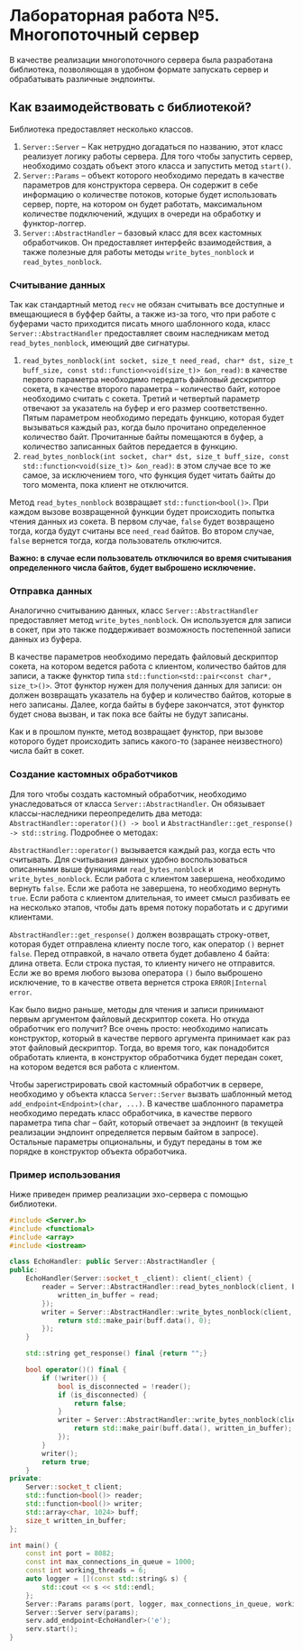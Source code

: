 # Лабораторная работа №5. Многопоточный сервер

В качестве реализации многопоточного сервера была разработана библиотека, позволяющая в удобном формате запускать сервер и обрабатывать различные эндпоинты.

## Как взаимодействовать с библиотекой?
Библиотека предоставляет несколько классов.
1. `Server::Server` – Как нетрудно догадаться по названию, этот класс реализует логику работы сервера. Для того чтобы запустить сервер, необходимо создать объект этого класса и запустить метод `start()`. 
2. `Server::Params` – объект которого необходимо передать в качестве параметров для конструктора сервера. Он содержит в себе информацию о количестве потоков, которые будет использовать сервер, порте, на котором он будет работать, максимальном количестве подключений, ждущих в очереди на обработку и функтор-логгер.
3. `Server::AbstractHandler` – базовый класс для всех кастомных обработчиков. Он предоставляет интерфейс взаимодействия, а также полезные для работы методы `write_bytes_nonblock` и `read_bytes_nonblock`.

### Считывание данных
Так как стандартный метод `recv` не обязан считывать все доступные и вмещающиеся в буффер байты, а также из-за того, что при работе с буферами часто приходится писать много шаблонного кода, класс `Server::AbstractHandler` предоставляет своим наследникам метод `read_bytes_nonblock`, имеющий две сигнатуры.
1. `read_bytes_nonblock(int socket, size_t need_read, char* dst, size_t buff_size, const std::function<void(size_t)> &on_read)`: в качестве первого параметра необходимо передать файловый дескриптор сокета, в качестве второго параметра – количество байт, которое необходимо считать с сокета. Третий и четвертый параметр отвечают за указатель на буфер и его размер соответственно. 
Пятым параметром необходимо передать функцию, которая будет вызываться каждый раз, когда было прочитано определенное количество байт. Прочитанные байты помещаются в буфер, а количество записанных байтов передается в функцию.
2. `read_bytes_nonblock(int socket, char* dst, size_t buff_size, const std::function<void(size_t)> &on_read)`: в этом случае все то же самое, за исключением того, что функция будет читать байты до того момента, пока клиент не отключится.

Метод `read_bytes_nonblock` возвращает `std::function<bool()>`. При каждом вызове возвращенной функции будет происходить попытка чтения данных из сокета. В первом случае, `false` будет возвращено тогда, когда будут считаны все `need_read` байтов. Во втором случае, `false` вернется тогда, когда пользователь отключится.
   
**Важно: в случае если пользователь отключился во время считывания определенного числа байтов, будет выброшено исключение.**

### Отправка данных
Аналогично считыванию данных, класс `Server::AbstractHandler` предоставляет метод `write_bytes_nonblock`. Он используется для записи в сокет, при это также поддерживает возможность постепенной записи данных из буфера.

В качестве параметров необходимо передать файловый дескриптор сокета, на котором ведется работа с клиентом, количество байтов для записи, а также функтор типа `std::function<std::pair<const char*, size_t>()>`. Этот функтор нужен для получения данных для записи: он должен возвращать указатель на буфер и количество байтов, которые в него записаны. Далее, когда байты в буфере закончатся, этот функтор будет снова вызван, и так пока все байты не будут записаны.

Как и в прошлом пункте, метод возвращает функтор, при вызове которого будет происходить запись какого-то (заранее неизвестного) числа байт в сокет. 

### Создание кастомных обработчиков
Для того чтобы создать кастомный обработчик, необходимо унаследоваться от класса `Server::AbstractHandler`. Он обязывает классы-наследники переопределить два метода: `AbstractHandler::operator()() -> bool` и `AbstractHandler::get_response() -> std::string`. Подробнее о методах:

`AbstractHandler::operator()` вызывается каждый раз, когда есть что считывать. Для считывания данных удобно воспользоваться описанными выше функциями `read_bytes_nonblock` и `write_bytes_nonblock`. Если работа с клиентом завершена, необходимо вернуть `false`. Если же работа не завершена, то необходимо вернуть `true`. Если работа с клиентом длительная, то имеет смысл разбивать ее на несколько этапов, чтобы дать время потоку поработать и с другими клиентами.

`AbstractHandler::get_response()` должен возвращать строку-ответ, которая будет отправлена клиенту после того, как оператор `()` вернет `false`. Перед отправкой, в начало ответа будет добавлено 4 байта: длина ответа. Если строка пустая, то клиенту ничего не отправится. Если же во время любого вызова оператора `()` было выброшено исключение, то в качестве ответа вернется строка `ERROR|Internal error`. 

Как было видно раньше, методы для чтения и записи принимают первым аргументом файловый дескриптор сокета. Но откуда обработчик его получит? Все очень просто: необходимо написать конструктор, который в качестве первого аргумента принимает как раз этот файловый дескриптор. Тогда, во время того, как понадобится обработать клиента, в конструктор обработчика будет передан сокет, на котором ведется вся работа с клиентом.

Чтобы зарегистрировать свой кастомный обработчик в сервере, необходимо у объекта класса `Server::Server` вызвать шаблонный метод `add_endpoint<Endpoint>(char, ...)`. В качестве шаблонного параметра необходимо передать класс обработчика, в качестве первого параметра типа char – байт, который отвечает за эндпоинт (в текущей реализации эндпоинт определяется первым байтом в запросе). Остальные параметры опциональны, и будут переданы в том же порядке в конструктор объекта обработчика.

### Пример использования
Ниже приведен пример реализации эхо-сервера с помощью библиотеки.
```c++
#include <Server.h>
#include <functional>
#include <array>
#include <iostream>

class EchoHandler: public Server::AbstractHandler {
public:
    EchoHandler(Server::socket_t _client): client(_client) {
        reader = Server::AbstractHandler::read_bytes_nonblock(client, buff.data(), buff.size(), [this](size_t read){
            written_in_buffer = read;
        });
        writer = Server::AbstractHandler::write_bytes_nonblock(client, 0, [this](){
            return std::make_pair(buff.data(), 0);
        });
    }

    std::string get_response() final {return "";}

    bool operator()() final {
        if (!writer()) {
            bool is_disconnected = !reader();
            if (is_disconnected) {
                return false;
            }
            writer = Server::AbstractHandler::write_bytes_nonblock(client, written_in_buffer, [this](){
                return std::make_pair(buff.data(), written_in_buffer);
            });
        }
        writer();
        return true;
    }
private:
    Server::socket_t client;
    std::function<bool()> reader;
    std::function<bool()> writer;
    std::array<char, 1024> buff;
    size_t written_in_buffer;
};

int main() {
    const int port = 8082;
    const int max_connections_in_queue = 1000;
    const int working_threads = 6;
    auto logger = [](const std::string& s) {
        std::cout << s << std::endl;
    };
    Server::Params params(port, logger, max_connections_in_queue, working_threads);
    Server::Server serv(params);
    serv.add_endpoint<EchoHandler>('e');
    serv.start();
}

```